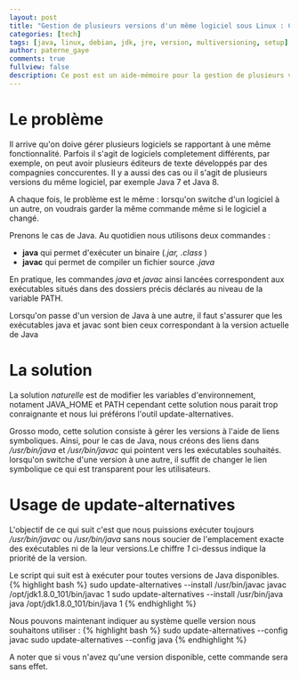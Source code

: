 ```yaml
---
layout: post
title: "Gestion de plusieurs versions d'un même logiciel sous Linux : Cas de Java"
categories: [tech]
tags: [java, linux, debian, jdk, jre, version, multiversioning, setup]
author: paterne_gaye
comments: true
fullview: false
description: Ce post est un aide-mémoire pour la gestion de plusieurs versions d'un même logiciel sous Linux, en particulier Java
---
```


# Le problème
Il arrive qu'on doive gérer plusieurs logiciels se rapportant à une même fonctionnalité. Parfois il s'agit de logiciels completement différents, par exemple, on peut avoir plusieurs éditeurs de texte développés par des compagnies conccurentes. Il y a aussi des cas ou il s'agit de plusieurs versions du même logiciel, par exemple Java 7 et Java 8.

A chaque fois, le problème est le même : lorsqu'on switche d'un logiciel à un autre, on voudrais garder la même commande même si le logiciel a changé.

Prenons le cas de Java. Au quotidien nous utilisons deux commandes :

* **java** qui permet d'exécuter un binaire (*.jar, .class* )
* **javac** qui permet de compiler un fichier source *.java*

En pratique, les commandes *java* et *javac* ainsi lancées correspondent aux exécutables situés dans des dossiers précis déclarés au niveau de la variable PATH.

Lorsqu'on passe d'un version de Java à une autre, il faut s'assurer que les exécutables java et javac sont bien ceux correspondant à la version actuelle de Java


# La solution
La solution *naturelle* est de modifier les variables d'environnement, notament JAVA_HOME et PATH cependant cette solution nous parait trop conraignante et nous lui préférons l'outil update-alternatives.

Grosso modo, cette solution consiste à gérer les versions à l'aide de liens symboliques. Ainsi, pour le cas de Java, nous créons des liens dans */usr/bin/java* et */usr/bin/javac* qui pointent vers les exécutables souhaités. lorsqu'on switche d'une version à une autre, il suffit de changer le lien symbolique ce qui est transparent pour les utilisateurs.

# Usage de update-alternatives
L'objectif de ce qui suit c'est que nous puissions exécuter toujours */usr/bin/javac* ou */usr/bin/java* sans nous soucier de l'emplacement exacte des exécutables ni de la leur versions.Le chiffre *1* ci-dessus indique la priorité de la version.

Le script qui suit est à exécuter pour toutes versions de Java disponibles.
{% highlight bash %}
sudo update-alternatives --install /usr/bin/javac javac /opt/jdk1.8.0_101/bin/javac 1
sudo update-alternatives --install /usr/bin/java java /opt/jdk1.8.0_101/bin/java 1
{% endhighlight %}

Nous pouvons maintenant indiquer au système quelle version nous souhaitons utiliser :
{% highlight bash %}
sudo update-alternatives --config javac
sudo update-alternatives --config java
{% endhighlight %}

A noter que si vous n'avez qu'une version disponible, cette commande sera sans effet.
